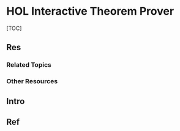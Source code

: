 # HOL Interactive Theorem Prover

[TOC]



## Res
### Related Topics


### Other Resources



## Intro



## Ref
